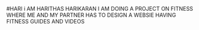 #HARI
i AM HARITHAS HARIKARAN I AM DOING A PROJECT ON FITNESS WHERE ME AND MY PARTNER HAS TO DESIGN A WEBSIE HAVING FITNESS GUIDES AND VIDEOS
